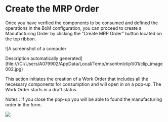 # Create the MRP Order

Once you have verified the components to be consumed and defined the operations in the BoM configuration, you can proceed to create a Manufacturing Order by clicking the "Create MRP Order" button located on the top ribbon.

![A screenshot of a computer

Description automatically generated](file:///C:/Users/A079902/AppData/Local/Temp/msohtmlclip1/01/clip_image002.jpg)

This action initiates the creation of a Work Order that includes all the necessary components for consumption and will open in on a pop-up. The Work Order starts in a draft status.

Notes : If you close the pop-up you will be able to found the manufacturing order in the form.

![](file:///C:/Users/A079902/AppData/Local/Temp/msohtmlclip1/01/clip_image004.jpg)

&#x20;
